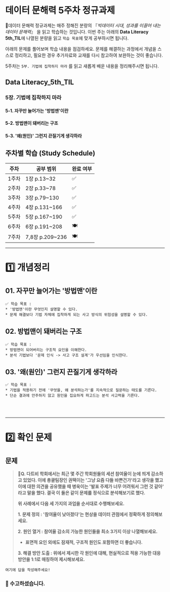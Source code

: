 # 데이터 문해력 5주차 정규과제

📌데이터 문해력 정규과제는 매주 정해진 분량의 『*빅데이터 시대, 성과를 이끌어 내는 데이터 문해력*』 을 읽고 학습하는 것입니다. 이번 주는 아래의 **Data Literacy 5th_TIL**에 나열된 분량을 읽고 `학습 목표`에 맞게 공부하시면 됩니다.

아래의 문제를 풀어보며 학습 내용을 점검하세요. 문제를 해결하는 과정에서 개념을 스스로 정리하고, 필요한 경우 추가자료와 교재를 다시 참고하여 보완하는 것이 좋습니다.

5주차는 `5부. 기법에 집착하지 마라` 를 읽고 새롭게 배운 내용을 정리해주시면 됩니다.


## Data Literacy_5th_TIL

### 5장. 기법에 집착하지 마라

#### 5-1. 자꾸만 늘어가는 '방법맨'이란

#### 5-2. 방법맨이 돼버리는 구조

#### 5-3. '왜(원인)' 그런지 끈질기게 생각하라

<!-- 5-4. 도전문제! 부분은 따로 문제를 풀어보세요. 필수로 제출하실 필요는 없습니다.-->





## 주차별 학습 (Study Schedule)

| 주차  | 공부 범위       | 완료 여부 |
| ----- | --------------- | --------- |
| 1주차 | 1장 p.13~32     | ✅         |
| 2주차 | 2장 p.33~78     | ✅         |
| 3주차 | 3장 p.79~130    | ✅         |
| 4주차 | 4장 p.131~166   | ✅         |
| 5주차 | 5장 p.167~190   | ✅         |
| 6주차 | 6장 p.191~208   | 🍽️         |
| 7주차 | 7,8장 p.209~236 | 🍽️         |

<!-- 여기까진 그대로 둬 주세요-->



---

# 1️⃣ 개념정리

## 01. 자꾸만 늘어가는 '방법맨'이란

```
✅ 학습 목표 :
* '방법맨'이란 무엇인지 설명할 수 있다.
* 문제 해결보다 기법 자체에 집착하게 되는 사고 방식의 위험성을 설명할 수 있다. 
```

<!-- 새롭게 배운 내용을 자유롭게 정리해주세요.-->



## 02. 방법맨이 돼버리는 구조

```
✅ 학습 목표 :
* 방법맨이 되어버리는 구조적 요인을 이해한다.
* 분석 기법보다 '문제 인식 -> 사고 구조 설계'가 우선임을 인식한다. 
```

<!-- 새롭게 배운 내용을 자유롭게 정리해주세요.-->





## 03. '왜(원인)' 그런지 끈질기게 생각하라

```
✅ 학습 목표 :
* 기법을 적용하기 전에 '무엇을, 왜 분석하는가'를 지속적으로 질문하는 태도를 기른다.
* 단순 결과에 안주하지 않고 원인을 집요하게 파고드는 분석 사고력을 기른다. 
```

<!-- 새롭게 배운 내용을 자유롭게 정리해주세요.-->



<br>
<br>

---

# 2️⃣ 확인 문제

## 문제

> **🧚Q. 다트비 학회에서는 최근 몇 주간 학회원들의 세션 참여율이 눈에 띄게 감소하고 있었다. 이에 총괄팀장인 권택이는 '그냥 요즘 다들 바쁜건가'라고 생각을 했고 이에 대한 의견을 공유했을 때 병욱이는 '발표 주제가 너무 어려워서 그런 것 같아' 라고 말을 했다. 결국 이 둘은 같이 문제를 정식으로 분석해보기로 했다.**
>
> **위 사례에서 다음 세 가지의 과업을 순서대로 수행해보세요.**
>
> **1. 문제 정의 : '참여율이 낮아졌다'는 현상을 데이터 관점에서 정확하게 정의해보세요.**
>
> **2. 원인 열거 : 참여율 감소의 가능한 원인들을 최소 3가지 이상 나열해보세요.**
>
> - **표면적 요인 외에도 잠재적, 구조적 원인도 포함하면 더 좋습니다.**
>
> **3. 해결 방안 도출 : 위에서 제시한 각 원인에 대해, 현실적으로 적용 가능한 대응 방안을 1:1로 매칭하여 제시해보세요.**

<!--학습한 개념을 활용하여 자유롭게 설명해 보세요. 구체적인 예시를 들어 설명하면 더욱 좋습니다.-->

```
여기에 답을 작성해주세요!
```



### 🎉 수고하셨습니다.
